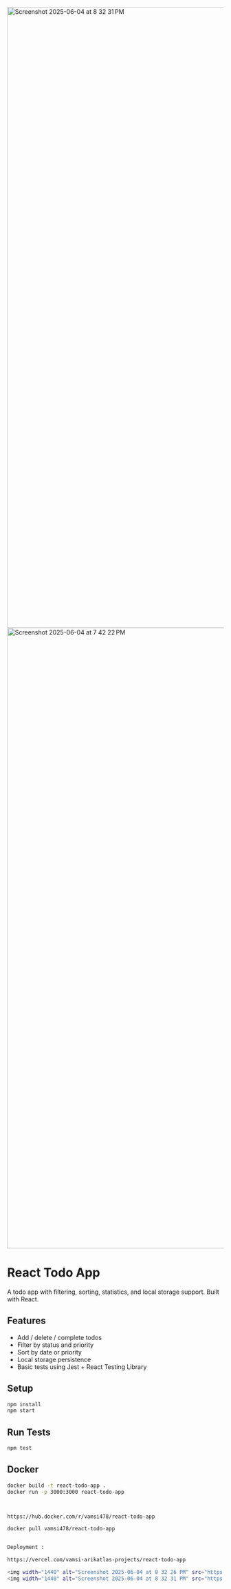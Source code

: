 <img width="1440" alt="Screenshot 2025-06-04 at 8 32 31 PM" src="https://github.com/user-attachments/assets/8f8a7ccf-b111-49ad-aa73-a22d90c0abc5" />
<img width="1440" alt="Screenshot 2025-06-04 at 7 42 22 PM" src="https://github.com/user-attachments/assets/e8204b5b-b3e5-4729-b318-e96844b224ec" />



# React Todo App

A todo app with filtering, sorting, statistics, and local storage support. Built with React.

## Features
- Add / delete / complete todos
- Filter by status and priority
- Sort by date or priority
- Local storage persistence
- Basic tests using Jest + React Testing Library

## Setup
```bash
npm install
npm start
```

## Run Tests
```bash
npm test
```

## Docker
```bash
docker build -t react-todo-app .
docker run -p 3000:3000 react-todo-app



https://hub.docker.com/r/vamsi478/react-todo-app

docker pull vamsi478/react-todo-app


Deployment :

https://vercel.com/vamsi-arikatlas-projects/react-todo-app

<img width="1440" alt="Screenshot 2025-06-04 at 8 32 26 PM" src="https://github.com/user-attachments/assets/deaaf18d-6c48-4f14-a2ec-f52e068104d2" />
<img width="1440" alt="Screenshot 2025-06-04 at 8 32 31 PM" src="https://github.com/user-attachments/assets/542b51e0-8bd9-4dbc-abaf-b06752243a53" />

